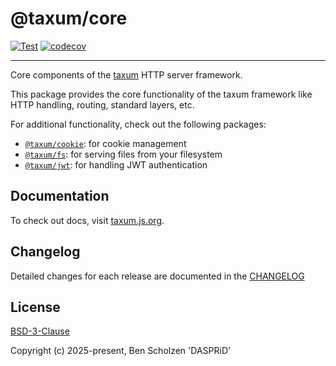 # @taxum/core

[![Test](https://github.com/DASPRiD/taxum/actions/workflows/test.yml/badge.svg)](https://github.com/DASPRiD/taxum/actions/workflows/test.yml)
[![codecov](https://codecov.io/gh/DASPRiD/taxum/graph/badge.svg?token=fMAHt3CqfR&component=core)](https://codecov.io/gh/DASPRiD/taxum)

---

Core components of the [taxum](https://github.com/dasprid/taxum) HTTP server
framework.

This package provides the core functionality of the taxum framework like
HTTP handling, routing, standard layers, etc.

For additional functionality, check out the following packages:

- [`@taxum/cookie`](https://github.com/DASPRiD/taxum/tree/main/packages/cookie): for cookie management
- [`@taxum/fs`](https://github.com/DASPRiD/taxum/tree/main/packages/fs): for serving files from your filesystem
- [`@taxum/jwt`](https://github.com/DASPRiD/taxum/tree/main/packages/jwt): for handling JWT authentication

## Documentation

To check out docs, visit [taxum.js.org](https://taxum.js.org).

## Changelog

Detailed changes for each release are documented in the [CHANGELOG](https://github.com/dasprid/taxum/blob/main/packages/fs/CHANGELOG.md)

## License

[BSD-3-Clause](https://github.com/dasprid/taxum/blob/main/LICENSE)

Copyright (c) 2025-present, Ben Scholzen 'DASPRiD'
